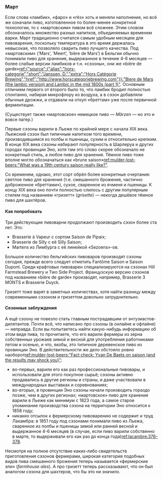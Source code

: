 ### Март

Если слова «ламбик», «фаро» и «гёз» хоть и меняли наполнение, но всё же означали пиво, изготовленное по более-менее конкретной технологии, то с «мартовским» пивом всё сложнее. Этим словом обозначалось множество разных напитков, объединяемых временем варки. Март традиционно считался самым удобным месяцем для пивоварения, поскольку температура в это время держалась невысокая, что позволяло сварить пиво лучшего качества. Под «мартовским» (‘Mars’, ‘Meert’, ‘bière de Mars’) в Бельгии обычно понимали пиво для хранения, выдержанное в течение 4-6 месяцев — более слабые версии ламбиков и т.н. «сэзоны», они же «bière de garde»[ref:{"source":{"alias":"hors-categorie","short":"Janssen, D.","extra":"Hors Catégorie Brewing","href":"http://www.horscategoriebrewing.com"}}:"Biere de Mars (the lambic version) and Lambic in the mid 1800s (part 1)"](http://www.horscategoriebrewing.com/2015/11/biere-de-mars-lambic-version-and-lambic.html). Основным отличием первого от второго было то, что ламбик бродил полностью спонтанно, набирая микрофлору из воздуха, а в сэзон добавляли обычные дрожжи, и отдавали на откуп «бреттам» уже после первичной ферментации.

(Существует также «мартовское» немецкое пиво — *Märzen* — но это и вовсе лагер.)

Первые сэзоны варили в Льеже по крайней мере с начала XIX века. Льежский сэзон был типичным напитком того времени, производившимся из полбы и пшеницы, сухим и относительно крепким. В конце XIX века сэзоны набирают популярность в Шарлеруа и других городах провинции Эно, хотя там это слово скорее обозначало не конкретный стиль, а любое пиво для хранения. Тёмное пиво тоже вполне могло обозначаться как «brune saison»[ref:mulder-lost-beers:"What was a 19th century saison really like?"](https://lostbeers.com/what-was-a-19th-century-saison-really-like/).

Со временем, однако, этот сорт обрёл более конкретные очертания: светлое пиво для хранения (т.е. смешанного брожения, частично доброженное «бреттами»), сухое, сваренное из ячменя и пшеницы. К концу XIX века оно почти полностью слилось с другим популярным стилем под названием «гризетт» (*grisette*) — некогда дешёвое тёмное пиво для шахтёров.

#### Как попробовать

Три действующие пивоварни продолжают производить сэзон более ста лет. Это:

  * Brasserie à Vapeur с сортом Saison de Pipaix;
  * Brasserie de Silly с её Silly Saison;
  * Martens из Лимбурга с её линейкой «Sezoens»-ов.

Большое количество бельгийских пивоваров производят сэзоны сегодня, прежде всего следует отметить Fantôme Saison и Saison Dupont. Среди крафтовых пивоварен специализируются на сэзонах Hill Farmstead Brewery и Two Side Project. Французскую версию сэзонов под названием «bière de garde» производят, например, Brasserie 3 MONTS и Brasserie Duyck.

Гризетт тоже варят в заметных количествах, хотя найти разницу между современными сэзоном и гризеттом довольно затруднительно.

#### Сезонные заблуждения

А ещё сэзону не повезло стать главным пострадавшим от энтузиастов-дилетантов. Почти всё, что написано про сэзоны (в онлайне и офлайне) — неправда. Если вы попытаетесь найти какую-нибудь информацию об этом виде пива, то прочитаете, что его варили фермеры из зерна собственных урожаев зимой и весной для употребления работниками летом и осенью, и что, якобы, это типичное деревенское пиво из провинции Эно. В действительности же дело обстояло ровно наоборот[ref:mulder-lost-beers:"Fact check: Yvan De Baets on saison (and the results may shock you)"](https://lostbeers.com/fact-check-yvan-de-baets-on-saison-and-the-results-may-shock-you/):
 
  * во-первых, варили его как раз профессиональные пивовары, и использовали для этого покупное сырьё; сэзоны активно продавались в другие регионы и страны, и даже участвовали в международных выставках и соревнованиях;
  * во-вторых, в провинции Эно сэзоны начали производить гораздо позже, чем в других регионах; «мартовское» пиво для хранения варили в Льеже как минимум с 1823 года, а самое старое упоминание производства сэзона на территории Эно относится к 1858 году;
  * никаких отсылок к фермерскому пивоварению не содержит и труд Лакамбра: в 1851 году под сэзонами понимали пиво из Льежа, сваренное из полбы и пшеницы зимой или ранней весной и выдержанное 4-6 месяцев (в случае, если пиво варили собственно в марте, то выдерживали его как раз до конца года)[ref:lacambre:376-378]().

Несмотря на полное отсутствие каких-либо свидетельств приготовления сэзонов фермерами, широкая категория подобных видов пива смешанного брожения теперь называется «фермерские эли» (*farmhouse ales*). А про гризетт теперь рассказывают, что он был аналогом сэзона для шахтеров, что бы это ни значило.

